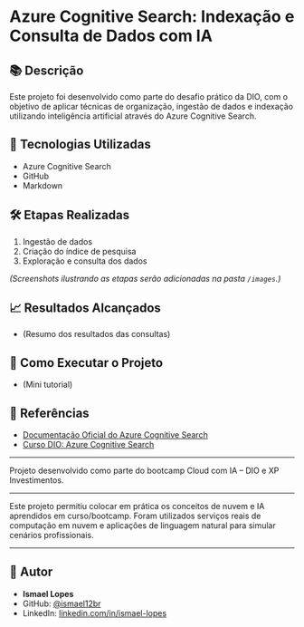 # Azure Cognitive Search: Indexação e Consulta de Dados com IA

## 📚 Descrição
Este projeto foi desenvolvido como parte do desafio prático da DIO, com o objetivo de aplicar técnicas de organização, ingestão de dados e indexação utilizando inteligência artificial através do Azure Cognitive Search.

## 🚀 Tecnologias Utilizadas
- Azure Cognitive Search
- GitHub
- Markdown

## 🛠️ Etapas Realizadas
1. Ingestão de dados
2. Criação do índice de pesquisa
3. Exploração e consulta dos dados

*(Screenshots ilustrando as etapas serão adicionadas na pasta `/images`.)*

## 📈 Resultados Alcançados
- (Resumo dos resultados das consultas)

## 🧩 Como Executar o Projeto
- (Mini tutorial)

## 📖 Referências
- [Documentação Oficial do Azure Cognitive Search](https://learn.microsoft.com/pt-br/azure/search/search-what-is-azure-search)
- [Curso DIO: Azure Cognitive Search](https://www.dio.me)

---

Projeto desenvolvido como parte do bootcamp Cloud com IA – DIO e XP Investimentos.

---

Este projeto permitiu colocar em prática os conceitos de nuvem e IA aprendidos em curso/bootcamp. Foram utilizados serviços reais de computação em nuvem e aplicações de linguagem natural para simular cenários profissionais.

---

## 🚀 Autor

- **Ismael Lopes**  
- GitHub: [@ismael12br](https://github.com/ismael12br)  
- LinkedIn: [linkedin.com/in/ismael-lopes](https://linkedin.com/in/ismael-lopes)
